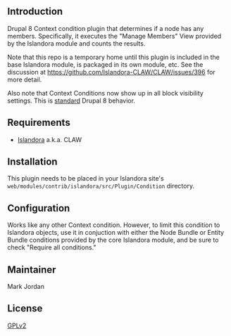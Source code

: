 ## Introduction

Drupal 8 Context condition plugin that determines if a node has any members. Specifically, it executes the "Manage Members" View provided by the Islandora module and counts the results.

Note that this repo is a temporary home until this plugin is included in the base Islandora module, is packaged in its own module, etc. See the discussion at https://github.com/Islandora-CLAW/CLAW/issues/396 for more detail.

Also note that Context Conditions now show up in all block visibility settings. This is [standard](https://www.drupal.org/node/2287827) Drupal 8 behavior.

## Requirements

* [Islandora](https://github.com/Islandora-CLAW/islandora) a.k.a. CLAW

## Installation

This plugin needs to be placed in your Islandora site's `web/modules/contrib/islandora/src/Plugin/Condition` directory.

## Configuration

Works like any other Context condition. However, to limit this condition to Islandora objects, use it in conjuction with either the Node Bundle or Entity Bundle conditions provided by the core Islandora module, and be sure to check "Require all conditions."

## Maintainer

Mark Jordan

## License

[GPLv2](http://www.gnu.org/licenses/gpl-2.0.txt)
